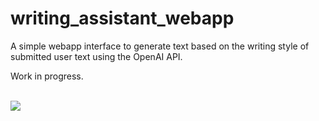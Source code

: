 # writing_assistant_webapp
A simple webapp interface to generate text based on the writing style of submitted user text using the OpenAI API.

Work in progress.

<br><a href="">
<img src='https://github.com/TheLastBen/fast-stable-diffusion/raw/main/Dreambooth/1.jpg'></a>
